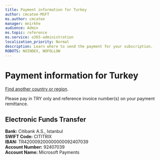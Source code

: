 ```yaml
---
title: Payment information for Turkey
author: cmcatee-MSFT
ms.author: cmcatee
manager: mnirkhe
audience: Admin
ms.topic: reference
ms.service: o365-administration
localization_priority: Normal
description: Learn where to send the payment for your subscription.
ROBOTS: NOINDEX, NOFOLLOW
---                                
```


# Payment information for Turkey

[Find another country or region](../pay-for-your-subscription.md).

Please pay in TRY only and reference invoice number(s) on your payment remittance.

## Electronic Funds Transfer

**Bank:** Citibank A.S., Istanbul  
**SWIFT Code:** CITITRIX  
**IBAN:** TR420009200000000092407039  
**Account Number:** 92407039  
**Account Name:** Microsoft Payments  